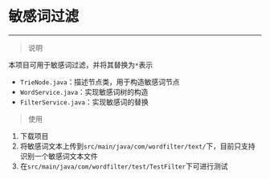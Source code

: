 # 敏感词过滤

---
> 说明

本项目可用于敏感词过滤，并将其替换为`*`表示

- `TrieNode.java`：描述节点类，用于构造敏感词节点
- `WordService.java`：实现敏感词树的构造
- `FilterService.java`：实现敏感词的替换

> 使用
1. 下载项目
2. 将敏感词文本上传到`src/main/java/com/wordfilter/text/`下，目前只支持识别一个敏感词文本文件
3. 在`src/main/java/com/wordfilter/test/TestFilter`下可进行测试
